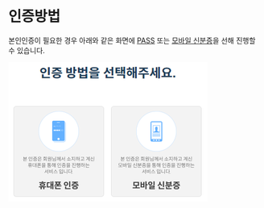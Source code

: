 # 인증방법

본인인증이 필요한 경우 아래와 같은 화면에 [PASS](undefined.md) 또는 [모바일 신분증](undefined-1.md)을 선해 진행할 수 있습니다.

![](<../../../.gitbook/assets/image (1) (1).png>)
